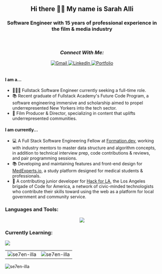 <h2 align="center">Hi there 👋🏽 My name is Sarah Alli</h2>
<h3 align="center">Software Engineer with 15 years of professional experience in the film & media industry </h3>
<br/>
<h3 align="center" style="font-weight:bold; font-style:italic;">Connect With Me:</h3>

<div align="center">
  <a href="mailto:sarah@sah.nyc">
    <img src="https://img.shields.io/badge/Gmail-D14836?style=for-the-badge&logo=gmail&logoColor=white" alt="Gmail">
  </a>
  <a href="http://www.linkedin.com/in/allisarah/" target="_blank">
    <img src="https://img.shields.io/badge/LinkedIn-0077B5?style=for-the-badge&logo=linkedin&logoColor=white" alt="LinkedIn">
  </a>
  <a href="https://www.sah.nyc/" target="_blank">
    <img src="https://img.shields.io/badge/Portfolio-000000?style=for-the-badge&logo=About.me&logoColor=white" alt="Portfolio">
  </a>
</div>

<br/>

#### **I am a...**

- 👩🏽‍💻 Fullstack Software Engineer currently seeking a full-time role.
- 📚 Recent graduate of Fullstack Academy's Future Code Program, a software engineering immersive and scholarship aimed to propel underrepresented New Yorkers into the tech sector.
- 🎥 Film Producer & Director, specializing in content that uplifts underrepresented communities.

#### **I am currently...**

- 💻 A Full Stack Software Engineering Fellow at [Formation.dev](https://formation.dev), working with industry mentors to master data structure and algorithm concepts, in addition to technical interview prep, code contributions & reviews, and pair programming sessions.
- 📚 Developing and maintaining features and front-end design for [MedExperts.io](https://www.medexperts.io/), a study platform designed for medical students & professionals.
- 🌴 A contributing junior developer for [Hack for LA](https://www.hackforla.org/), the Los Angeles brigade of Code for America, a network of civic-minded technologists who contribute their skills toward using the web as a platform for local government and community service.

### **Languages and Tools:**

<p align="center">
  <a href="https://skillicons.dev">
    <img src="https://skillicons.dev/icons?i=js,ts,py,md,html,css,tailwind,materialui,react,redux,express,sequelize,nodejs,webpack,mysql,postgres,firebase,threejs,nextjs,vercel,docker,git,vscode,ae,pr,ps" />
  </a>
</p>
<p align="center">

### **Currently Learning:**

  <a href="https://skillicons.dev">
    <img src="https://skillicons.dev/icons?i=blender,aws,pytorch,tensorflow,raspberrypi" />
  </a>
</p>

<table>
  <tr>
    <td><img src="https://streak-stats.demolab.com?user=se7en-illa&theme=tokyonight" alt="se7en-illa" /></td>
    <td><img src="https://github-readme-stats-git-masterrstaa-rickstaa.vercel.app/api/top-langs?username=se7en-illa&theme=transparent&show_icons=true&locale=en&layout=compact" alt="se7en-illa" /></td>
  </tr>
</table>

<p align="left"> <img src="https://komarev.com/ghpvc/?username=se7en-illa&label=Profile%20views&color=0e75b6&style=flat" alt="se7en-illa" /> </p>
